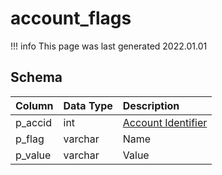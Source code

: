 # account_flags

!!! info
	This page was last generated 2022.01.01

## Schema

| Column | Data Type | Description |
| :--- | :--- | :--- |
| p_accid | int | [Account Identifier](account.md) |
| p_flag | varchar | Name |
| p_value | varchar | Value |


